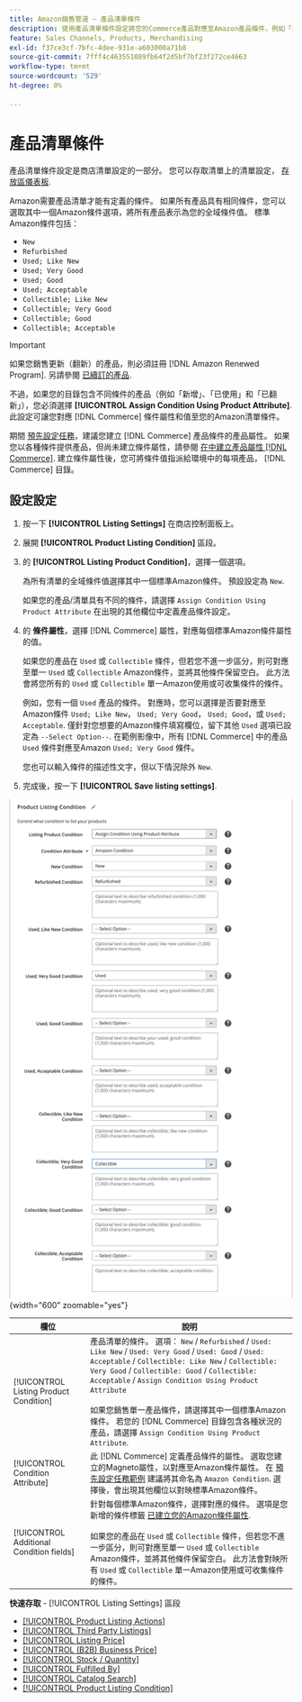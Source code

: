 ```yaml
---
title: Amazon銷售管道 — 產品清單條件
description: 使用產品清單條件設定將您的Commerce產品對應至Amazon產品條件，例如「新增」或「整修」。
feature: Sales Channels, Products, Merchandising
exl-id: f37ce3cf-7bfc-4dee-931e-a603008a71b8
source-git-commit: 7fff4c463551089fb64f2d5bf7bf23f272ce4663
workflow-type: tm+mt
source-wordcount: '529'
ht-degree: 0%

---
```


# 產品清單條件

產品清單條件設定是商店清單設定的一部分。 您可以存取清單上的清單設定， [存放區儀表板](./amazon-store-dashboard.md).

Amazon需要產品清單才能有定義的條件。 如果所有產品具有相同條件，您可以選取其中一個Amazon條件選項，將所有產品表示為您的全域條件值。 標準Amazon條件包括：

- `New`
- `Refurbished`
- `Used; Like New`
- `Used; Very Good`
- `Used; Good`
- `Used; Acceptable`
- `Collectible; Like New`
- `Collectible; Very Good`
- `Collectible; Good`
- `Collectible; Acceptable`

>[!IMPORTANT]
>
>如果您銷售更新（翻新）的產品，則必須註冊 [!DNL Amazon Renewed Program]. 另請參閱 [已續訂的產品](./renewed-products.md).

不過，如果您的目錄包含不同條件的產品（例如「新增」、「已使用」和「已翻新」），您必須選擇 **[!UICONTROL Assign Condition Using Product Attribute]**. 此設定可讓您對應 [!DNL Commerce] 條件屬性和值至您的Amazon清單條件。

期間 [預先設定任務](./amazon-pre-setup-tasks.md)，建議您建立 [!DNL Commerce] 產品條件的產品屬性。 如果您以各種條件提供產品，但尚未建立條件屬性，請參閱 [在中建立產品屬性 [!DNL Commerce]](./ob-creating-magento-attributes.md). 建立條件屬性後，您可將條件值指派給環境中的每項產品， [!DNL Commerce] 目錄。

## 設定設定

1. 按一下 **[!UICONTROL Listing Settings]** 在商店控制面板上。

1. 展開 **[!UICONTROL Product Listing Condition]** 區段。

1. 的 **[!UICONTROL Listing Product Condition]**，選擇一個選項。

   為所有清單的全域條件值選擇其中一個標準Amazon條件。 預設設定為 `New`.

   如果您的產品/清單具有不同的條件，請選擇 `Assign Condition Using Product Attribute` 在出現的其他欄位中定義產品條件設定。

1. 的 **條件屬性**，選擇 [!DNL Commerce] 屬性，對應每個標準Amazon條件屬性的值。

   如果您的產品在 `Used` 或 `Collectible` 條件，但若您不進一步區分，則可對應至單一 `Used` 或 `Collectible` Amazon條件，並將其他條件保留空白。 此方法會將您所有的 `Used` 或 `Collectible` 單一Amazon使用或可收集條件的條件。

   例如，您有一個 `Used` 產品的條件。 對應時，您可以選擇是否要對應至Amazon條件 `Used; Like New`， `Used; Very Good`， `Used; Good`，或 `Used; Acceptable`. 僅針對您想要的Amazon條件填寫欄位，留下其他 `Used` 選項已設定為 `--Select Option--`. 在範例影像中，所有 [!DNL Commerce] 中的產品 `Used` 條件對應至Amazon `Used; Very Good` 條件。

   您也可以輸入條件的描述性文字，但以下情況除外 `New`.

1. 完成後，按一下 **[!UICONTROL Save listing settings]**.

![產品清單條件](assets/amazon-product-listing-condition.png){width="600" zoomable="yes"}

| 欄位 | 說明 |
|------------------------------------------|-------------------------------------------------------------------------------------------------------------------------------------------------------------------------------------------------------------------------------------------------------------------------------------------------------------------------------------------------------------------------------------------------------------------------------------------------------------------------------------------------------------------------------------------|
| [!UICONTROL Listing Product Condition] | 產品清單的條件。 選項： `New` / `Refurbished` / `Used: Like New` / `Used: Very Good` / `Used: Good` / `Used: Acceptable` / `Collectible: Like New` / `Collectible: Very Good` / `Collectible: Good` / `Collectible: Acceptable` / `Assign Condition Using Product Attribute`<br><br>如果您銷售單一產品條件，請選擇其中一個標準Amazon條件。 若您的 [!DNL Commerce] 目錄包含各種狀況的產品，請選擇 `Assign Condition Using Product Attribute`. |
| [!UICONTROL Condition Attribute] | 此 [!DNL Commerce] 定義產品條件的屬性。 選取您建立的Magneto屬性，以對應至Amazon條件屬性。 在 [預先設定任務範例](./ob-creating-magento-attributes.md) 建議將其命名為 `Amazon Condition`. 選擇後，會出現其他欄位以對映標準Amazon條件。 |
| [!UICONTROL Additional Condition fields] | 針對每個標準Amazon條件，選擇對應的條件。 選項是您新增的條件標籤 [已建立您的Amazon條件屬性](./ob-creating-magento-attributes.md).<br><br>如果您的產品在 `Used` 或 `Collectible` 條件，但若您不進一步區分，則可對應至單一 `Used` 或 `Collectible` Amazon條件，並將其他條件保留空白。 此方法會對映所有 `Used` 或 `Collectible` 單一Amazon使用或可收集條件的條件。 |

**快速存取** - [!UICONTROL Listing Settings] 區段

- [[!UICONTROL Product Listing Actions]](./product-listing-actions.md)
- [[!UICONTROL Third Party Listings]](./third-party-listing-settings.md)
- [[!UICONTROL Listing Price]](./listing-price.md)
- [[!UICONTROL (B2B) Business Price]](./business-pricing.md)
- [[!UICONTROL Stock / Quantity]](./stock-quantity.md)
- [[!UICONTROL Fulfilled By]](./fulfilled-by.md)
- [[!UICONTROL Catalog Search]](./catalog-search.md)
- [[!UICONTROL Product Listing Condition]](./product-listing-condition.md)
